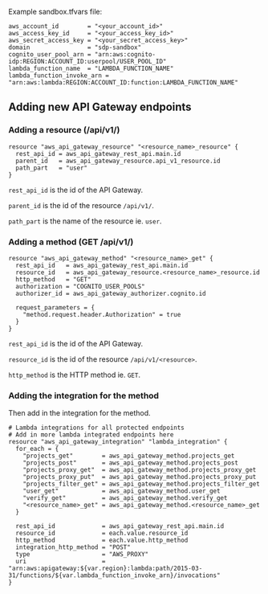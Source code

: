 Example sandbox.tfvars file:

```
aws_account_id        = "<your_account_id>"
aws_access_key_id     = "<your_access_key_id>"
aws_secret_access_key = "<your_secret_access_key>"
domain                = "sdp-sandbox"
cognito_user_pool_arn = "arn:aws:cognito-idp:REGION:ACCOUNT_ID:userpool/USER_POOL_ID"
lambda_function_name  = "LAMBDA_FUNCTION_NAME"
lambda_function_invoke_arn = "arn:aws:lambda:REGION:ACCOUNT_ID:function:LAMBDA_FUNCTION_NAME"
```

## Adding new API Gateway endpoints

### Adding a resource (/api/v1/<resource>)

```
resource "aws_api_gateway_resource" "<resource_name>_resource" {
  rest_api_id = aws_api_gateway_rest_api.main.id
  parent_id   = aws_api_gateway_resource.api_v1_resource.id
  path_part   = "user"
}
```

`rest_api_id` is the id of the API Gateway.

`parent_id` is the id of the resource `/api/v1/`.

`path_part` is the name of the resource ie. `user`.


### Adding a method (GET /api/v1/<resource>)

```
resource "aws_api_gateway_method" "<resource_name>_get" {
  rest_api_id   = aws_api_gateway_rest_api.main.id
  resource_id   = aws_api_gateway_resource.<resource_name>_resource.id
  http_method   = "GET"
  authorization = "COGNITO_USER_POOLS"
  authorizer_id = aws_api_gateway_authorizer.cognito.id

  request_parameters = {
    "method.request.header.Authorization" = true
  }
}
```

`rest_api_id` is the id of the API Gateway.

`resource_id` is the id of the resource `/api/v1/<resource>`.

`http_method` is the HTTP method ie. `GET`.


### Adding the integration for the method
Then add in the integration for the method.

```
# Lambda integrations for all protected endpoints
# Add in more lambda integrated endpoints here
resource "aws_api_gateway_integration" "lambda_integration" {
  for_each = {
    "projects_get"        = aws_api_gateway_method.projects_get
    "projects_post"       = aws_api_gateway_method.projects_post
    "projects_proxy_get"  = aws_api_gateway_method.projects_proxy_get
    "projects_proxy_put"  = aws_api_gateway_method.projects_proxy_put
    "projects_filter_get" = aws_api_gateway_method.projects_filter_get
    "user_get"            = aws_api_gateway_method.user_get
    "verify_get"          = aws_api_gateway_method.verify_get
    "<resource_name>_get" = aws_api_gateway_method.<resource_name>_get
  }

  rest_api_id             = aws_api_gateway_rest_api.main.id
  resource_id             = each.value.resource_id
  http_method             = each.value.http_method
  integration_http_method = "POST"
  type                    = "AWS_PROXY"
  uri                     = "arn:aws:apigateway:${var.region}:lambda:path/2015-03-31/functions/${var.lambda_function_invoke_arn}/invocations"
}
```
